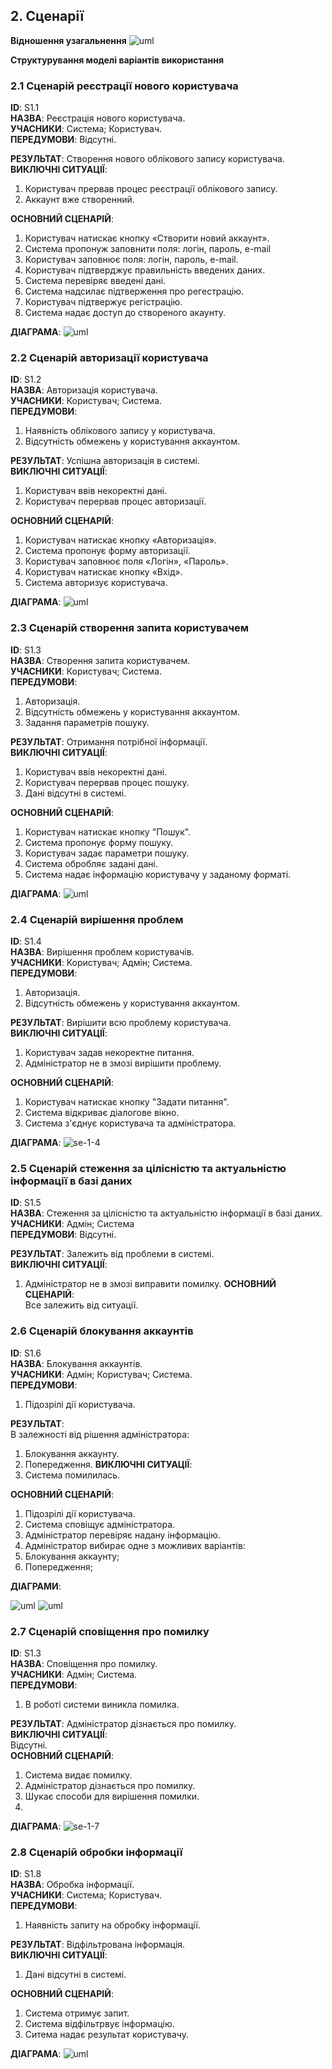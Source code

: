 
## 2. Сценарії  

**Відношення узагальнення**
![uml](http://www.plantuml.com/plantuml/proxy?cache=no&src=https://raw.githubusercontent.com/mq1488/Media-content-analysis-system/master/src/uml/UC/General%20diagram)


**Структурування моделі варіантів використання**



### 2.1 Сценарій реєстрації нового користувача

**ID**: S1.1  
**НАЗВА**: Реєстрація нового користувача.  
**УЧАСНИКИ**: Система; Користувач.  
**ПЕРЕДУМОВИ**: Відсутні.  

**РЕЗУЛЬТАТ**: Створення нового облікового запису користувача.  
**ВИКЛЮЧНІ СИТУАЦІЇ**: 
1. Користувач прервав процес реєстрації облікового запису.
2. Аккаунт вже створенний.  


**ОСНОВНИЙ СЦЕНАРІЙ**:  
1. Користувач натискає кнопку «Створити новий аккаунт».
2. Система пропонуж заповнити поля: логін, пароль, e-mail
3. Користувач заповнює поля: логін, пароль, e-mail.
4. Користувач підтверджує правильність введених даних.
5. Система перевіряє введені дані.
6. Система надсилає підтверження про регестрацію.
7. Користувач підтвержує регістрацію.
8. Система надає доступ до створеного акаунту.

**ДІАГРАМА**: 
![uml](http://www.plantuml.com/plantuml/proxy?cache=no&src=https://raw.githubusercontent.com/mq1488/Media-content-analysis-system/master/src/uml/UC/UC_2.1)

### 2.2 Сценарій авторизації користувача

**ID**: S1.2  
**НАЗВА**: Авторизація користувача.  
**УЧАСНИКИ**: Користувач; Система.   
**ПЕРЕДУМОВИ**: 
1. Наявність облікового запису у користувача.
2. Відсутність обмежень у користування аккаунтом.

**РЕЗУЛЬТАТ**: Успішна авторизація в системі.  
**ВИКЛЮЧНІ СИТУАЦІЇ**:  
1. Користувач ввів некоректні дані.  
2. Користувач перервав процес авторизації.  

**ОСНОВНИЙ СЦЕНАРІЙ**:  
1. Користувач натискає кнопку «Авторизація».  
2. Система пропонує форму авторизації.   
3. Користувач заповнює поля «Логін», «Пароль».  
4. Користувач натискає кнопку «Вхід».  
5. Система авторизує користувача.  

**ДІАГРАМА**: 
![uml](http://www.plantuml.com/plantuml/proxy?cache=no&src=https://raw.githubusercontent.com/mq1488/Media-content-analysis-system/master/src/uml/UC/UC_2.2)

### 2.3 Сценарій створення запита користувачем

**ID**: S1.3  
**НАЗВА**: Створення запита користувачем.      
**УЧАСНИКИ**: Користувач; Система.   
**ПЕРЕДУМОВИ**: 
1. Авторизація.
2. Відсутність обмежень у користування аккаунтом.
3. Задання параметрів пошуку.

**РЕЗУЛЬТАТ**: Отримання потрібної інформації.  
**ВИКЛЮЧНІ СИТУАЦІЇ**:  
1. Користувач ввів некоректні дані.  
2. Користувач перервав процес пошуку.
3. Дані відсутні в системі. 

**ОСНОВНИЙ СЦЕНАРІЙ**:  
1. Користувач натискає кнопку "Пошук".
2. Система пропонує форму пошуку.
3. Користувач задає параметри пошуку.
4. Система обробляє задані дані.
5. Система надає інформацію користувачу у заданому форматі.

**ДІАГРАМА**:
![uml](http://www.plantuml.com/plantuml/proxy?cache=no&src=https://raw.githubusercontent.com/mq1488/Media-content-analysis-system/master/src/uml/UC/UC_2.3)

### 2.4 Сценарій вирішення проблем

**ID**: S1.4  
**НАЗВА**: Вирішення проблем користувачів.  
**УЧАСНИКИ**: Користувач; Адмін; Система.  
**ПЕРЕДУМОВИ**:  
1. Авторизація.
2. Відсутність обмежень у користування аккаунтом. 

**РЕЗУЛЬТАТ**: Вирішити всю проблему користувача.    
**ВИКЛЮЧНІ СИТУАЦІЇ**:   
1. Користувач задав некоректне питання.  
2. Адміністратор не в змозі вирішити проблему. 

**ОСНОВНИЙ СЦЕНАРІЙ**:  
1. Користувач натискає кнопку "Задати питання".
2. Система відкриває діалогове вікно.
3. Система з'єднує користувача та адміністратора.

**ДІАГРАМА**: ![se-1-4](http://www.plantuml.com/plantuml/png/VP0zIWKn58NxMKLuZNlGvcr5qCuVyOtTAvupXQKWGmO42tSGOWOapcIsyDqTUPDW9KoQtEGSldEI_Q6zV6oVRc-Q8-yaEV4jpz99ZyV9ox4nkegdJ1kcSpxqq6M9gDDWY2maLgBqPiU88rIBOLLVXsDXaTVTHONpMS5CpBW_x9jO0Z6duYiuw9NZXyGN2Szay69htYPhF9E1e9bzxVVlBJYJUvdITHQhLblqKscUybuJ3ktzGxE_lhlIp_i5)

### 2.5 Сценарій стеження за цілісністю та актуальністю інформації в базі даних 

**ID**: S1.5         
**НАЗВА**: Стеження за цілісністю та актуальністю інформації в базі даних.  
**УЧАСНИКИ**: Адмін; Система   
**ПЕРЕДУМОВИ**: 
Відсутні. 

**РЕЗУЛЬТАТ**: Залежить від проблеми в системі.  
**ВИКЛЮЧНІ СИТУАЦІЇ**:  
1. Адміністратор не в змозі виправити помилку. 
**ОСНОВНИЙ СЦЕНАРІЙ**:  
Все залежить від ситуації.

### 2.6 Сценарій блокування аккаунтів 

**ID**: S1.6    
**НАЗВА**: Блокування аккаунтів.    
**УЧАСНИКИ**: Адмін; Користувач; Система.     
**ПЕРЕДУМОВИ**:
1. Підозрілі дії користувача.

**РЕЗУЛЬТАТ**:  
В залежності від рішення адміністратора:
  1. Блокування аккаунту.
  2. Попередження.
**ВИКЛЮЧНІ СИТУАЦІЇ**:   
1. Система помилилась.

**ОСНОВНИЙ СЦЕНАРІЙ**:   
1. Підозрілі дії користувача.
2. Система сповіщує адміністратора.
3. Адміністратор перевіряє надану інформацію.
4. Адміністратор вибирає одне з можливих варіантів:
  1. Блокування аккаунту;
  2. Попередження;
  
**ДІАГРАМИ**:

![uml](http://www.plantuml.com/plantuml/proxy?cache=no&src=https://raw.githubusercontent.com/mq1488/Media-content-analysis-system/master/src/uml/UC/UC_2.6)
![uml](http://www.plantuml.com/plantuml/proxy?cache=no&src=https://raw.githubusercontent.com/mq1488/Media-content-analysis-system/master/src/uml/UC/UC_2.6(2))


  
### 2.7 Сценарій сповіщення про помилку

**ID**: S1.3  
**НАЗВА**: Сповіщення про помилку.  
**УЧАСНИКИ**: Адмін; Система.   
**ПЕРЕДУМОВИ**:  
1. В роботі системи виникла помилка. 

**РЕЗУЛЬТАТ**: Адміністратор дізнається про помилку.    
**ВИКЛЮЧНІ СИТУАЦІЇ**:   
Відсутні.   
**ОСНОВНИЙ СЦЕНАРІЙ**:   
1. Система видає помилку.
2. Адміністратор дізнається про помилку.
3. Шукає способи для вирішення помилки.
4.  


**ДІАГРАМА**: 
![se-1-7](http://www.plantuml.com/plantuml/png/VP1B2i8m68JtFKNEePjUHT2T3x5rruMsAq5Gf7JV6yIYM6mRhp1p8uT05q9j82JvvvjXI1Z5irsyNos312Lg7fdYYHOs2OoML_rjK9xWPdY0mnsEAGk32ZKwxJSQM8EFj5RFHWCx7GqIzO1b_cDYDcegFLknu8cPhB3AQ5cWqqYqkbbv77NsGTT_I1-QItoXqpYNV1PqKITnRh1Q56-sGRXOp_M9Nm00)

### 2.8 Сценарій обробки інформації

**ID**: S1.8     
**НАЗВА**: Обробка інформації.  
**УЧАСНИКИ**: Система; Користувач.  
**ПЕРЕДУМОВИ**:  
1. Наявність запиту на обробку інформації.

**РЕЗУЛЬТАТ**: Відфільтрована інформація.  
**ВИКЛЮЧНІ СИТУАЦІЇ**:   
1. Дані відсутні в системі.

**ОСНОВНИЙ СЦЕНАРІЙ**:   
1. Система отримує запит.
2. Система відфільтрвує інформацію.
3. Ситема надає результат користувачу.


**ДІАГРАМА**:
![uml](http://www.plantuml.com/plantuml/proxy?cache=no&src=https://raw.githubusercontent.com/mq1488/Media-content-analysis-system/master/src/uml/UC/UC_2.8)

